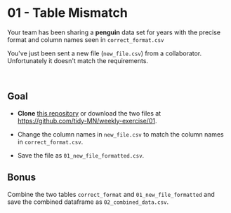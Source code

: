 # 01 - Table Mismatch

Your team has been sharing a **penguin** data set for years with the precise format and column names seen in `correct_format.csv`

You've just been sent a new file (`new_file.csv`) from a collaborator. Unfortunately it doesn't match the requirements.

<br>

## Goal

- **Clone** [this repository](https://github.com/tidy-MN/weekly-exercise) or download the two files at https://github.com/tidy-MN/weekly-exercise/01. 

- Change the column names in `new_file.csv` to match the column names in `correct_format.csv`. 

- Save the file as `01_new_file_formatted.csv`.


## Bonus

Combine the two tables `correct_format` and `01_new_file_formatted` and save the combined dataframe as `02_combined_data.csv`.
